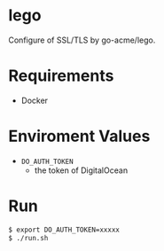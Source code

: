 # lego

Configure of SSL/TLS by go-acme/lego.

# Requirements

- Docker

# Enviroment Values

- `DO_AUTH_TOKEN`
  - the token of DigitalOcean

# Run

```bash
$ export DO_AUTH_TOKEN=xxxxx
$ ./run.sh
```

